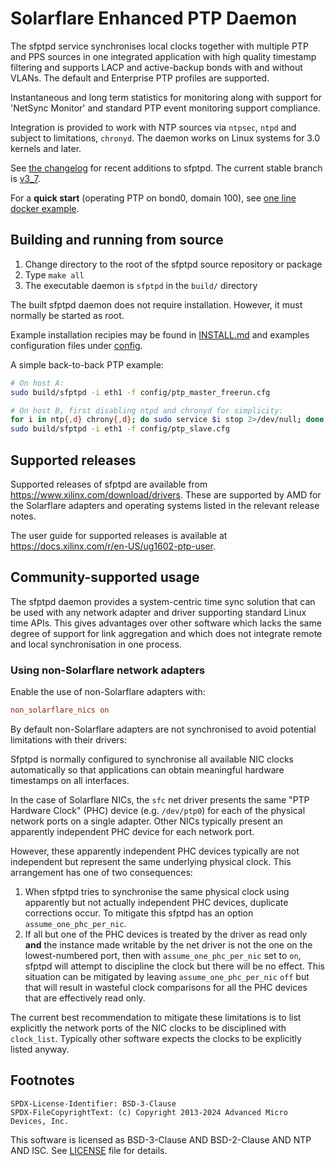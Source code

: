 # Solarflare Enhanced PTP Daemon

The sfptpd service synchronises local clocks together with multiple PTP and PPS
sources in one integrated application with high quality timestamp filtering and
supports LACP and active-backup bonds with and without VLANs. The default and
Enterprise PTP profiles are supported.

Instantaneous and long term statistics for monitoring along with support for
'NetSync Monitor' and standard PTP event monitoring support compliance.

Integration is provided to work with NTP sources via `ntpsec`, `ntpd` and
subject to limitations, `chronyd`. The daemon works on Linux systems for 3.0
kernels and later.

See [the changelog](CHANGELOG.md) for recent additions to sfptpd.  The current
stable branch is [v3_7](https://github.com/Xilinx-CNS/sfptpd/tree/v3_7). 

For a **quick start** (operating PTP on bond0, domain 100), see
[one line docker example](/INSTALL.md#running-a-pre-built-container-image).

## Building and running from source

1. Change directory to the root of the sfptpd source repository or package
2. Type `make all`
3. The executable daemon is `sfptpd` in the `build/` directory

The built sfptpd daemon does not require installation. However, it must
normally be started as root.

Example installation recipies may be found in [INSTALL.md](INSTALL.md) and
examples configuration files under [config](config/).

A simple back-to-back PTP example:

```sh
# On host A:
sudo build/sfptpd -i eth1 -f config/ptp_master_freerun.cfg

# On host B, first disabling ntpd and chronyd for simplicity:
for i in ntp{,d} chrony{,d}; do sudo service $i stop 2>/dev/null; done
sudo build/sfptpd -i eth1 -f config/ptp_slave.cfg
```

## Supported releases

Supported releases of sfptpd are available from
<https://www.xilinx.com/download/drivers>. These are supported by AMD for the
Solarflare adapters and operating systems listed in the relevant release notes.

The user guide for supported releases is available at
<https://docs.xilinx.com/r/en-US/ug1602-ptp-user>.

## Community-supported usage

The sfptpd daemon provides a system-centric time sync solution that can
be used with any network adapter and driver supporting standard Linux time
APIs. This gives advantages over other software which lacks the same degree of
support for link aggregation and which does not integrate remote and local
synchronisation in one process.

### Using non-Solarflare network adapters

Enable the use of non-Solarflare adapters with:

```ini
non_solarflare_nics on
```

By default non-Solarflare adapters are not synchronised to avoid potential
limitations with their drivers:

Sfptpd is normally configured to synchronise all available NIC clocks
automatically so that applications can obtain meaningful hardware timestamps
on all interfaces.

In the case of Solarflare NICs, the `sfc` net driver presents the same "PTP
Hardware Clock" (PHC) device (e.g. `/dev/ptp0`) for each of the physical
network ports on a single adapter. Other NICs typically present an
apparently independent PHC device for each network port.

However, these apparently independent PHC devices typically are not independent
but represent the same underlying physical clock. This arrangement has one of
two consequences:

1. When sfptpd tries to synchronise the same physical clock using
   apparently but not actually independent PHC devices, duplicate corrections
   occur. To mitigate this sfptpd has an option `assume_one_phc_per_nic`.
2. If all but one of the PHC devices is treated by the driver as read only
   **and** the instance made writable by the net driver is not the one on the
   lowest-numbered port, then with `assume_one_phc_per_nic` set to `on`, sfptpd
   will attempt to discipline the clock but there will be no effect. This
   situation can be mitigated by leaving `assume_one_phc_per_nic` `off` but
   that will result in wasteful clock comparisons for all the PHC devices
   that are effectively read only.

The current best recommendation to mitigate these limitations is to list
explicitly the network ports of the NIC clocks to be disciplined with
`clock_list`. Typically other software expects the clocks to be explicitly
listed anyway.

## Footnotes

```
SPDX-License-Identifier: BSD-3-Clause
SPDX-FileCopyrightText: (c) Copyright 2013-2024 Advanced Micro Devices, Inc.
```

This software is licensed as BSD-3-Clause AND BSD-2-Clause AND NTP AND ISC.
See [LICENSE](LICENSE) file for details.

